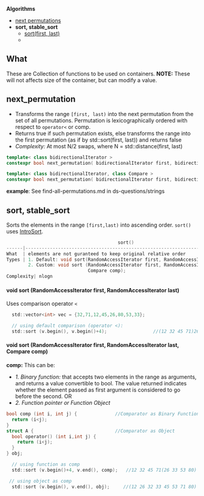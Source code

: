 **Algorithms**
- [next permutations](#np)
- **sort, stable_sort**
  - [sort(first, last)](#s1)
  - 

## What
These are Collection of functions to be used on containers. **NOTE:** These will not affects size of the container, but can modify a value.

<a name=np></a>
## next_permutation
- Transforms the range `[first, last)` into the next permutation from the set of all permutations. Permutation is lexicographically ordered with respect to `operator<` or comp.
- Returns true if such permutation exists, else transforms the range into the first permutation (as if by std::sort(first, last)) and returns false
- *Complexity:* At most N/2 swaps, where N = std::distance(first, last)
```cpp
template< class bidirectionalIterator >
constexpr bool next_permutation( bidirectionalIterator first, bidirectionalIterator last );

template< class bidirectionalIterator, class Compare >
constexpr bool next_permutation( bidirectionalIterator first, bidirectionalIterator last, Compare comp );
```
**example**: See find-all-permutations.md in ds-questions/strings

## sort, stable_sort
Sorts the elements in the range `[first,last)` into ascending order. `sort()` uses [IntroSort](/DS_Questions/Sorting/Hybrid_Sorting_Algo).
```c
                                         sort()                                       |       stable_sort()
------|-------------------------------------------------------------------------------|-----------------------------------
What  | elements are not guranteed to keep original relative order                    | Preserves relative order of the elements
Types | 1. Default: void sort(RandomAccessIterator first, RandomAccessIterator last)  | 1. same
        2. Custom: void sort (RandomAccessIterator first, RandomAccessIterator last,  | 2. same
                              Compare comp);
Complexity| nlogn                                                                     | nlogn                              
```
<a name=s1></a>
#### void sort (RandomAccessIterator first, RandomAccessIterator last)
Uses comparison operator `<`
```c
  std::vector<int> vec = {32,71,12,45,26,80,53,33};

  // using default comparison (operator <):
  std::sort (v.begin(), v.begin()+4);                 //(12 32 45 71)26 80 53 33
```

<a name=s2></a>
#### void sort (RandomAccessIterator first, RandomAccessIterator last, Compare comp)
**comp:** This can be: 
  - _1. Binary function:_ that accepts two elements in the range as arguments, and returns a value convertible to bool. The value returned indicates whether the element passed as first argument is considered to go before the second.  OR
  - _2. Function pointer or Function Object_ 
```c
bool comp (int i, int j) {              //Comparator as Binary Function
  return (i<j); 
}
struct A {                              //Comparator as Object
  bool operator() (int i,int j) {
    return (i<j);
  }
} obj;

  // using function as comp
  std::sort (v.begin()+4, v.end(), comp);   //12 32 45 71(26 33 53 80)

 // using object as comp
  std::sort (v.begin(), v.end(), obj);     //(12 26 32 33 45 53 71 80)
```
